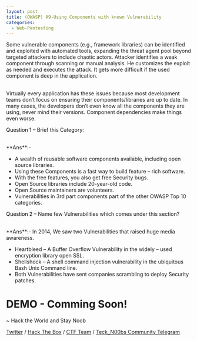 ```yaml
---
layout: post
title: (OWASP) A9-Using Components with known Vulnerability
categories:
  - Web-Pentesting
---
```


<p>Some vulnerable components (e.g., framework libraries) can be identified and exploited with automated tools, expanding the threat agent pool beyond targeted attackers to include chaotic actors.
Attacker identifies a weak component through scanning or manual analysis. He customizes the exploit as needed and executes the attack. It gets more difficult if the used component is deep in the application.</p>
<br>Virtually every application has these issues because most development teams don’t focus on ensuring their components/libraries are up to date. In many cases, the developers don’t even know all the components they are using, never mind their versions. Component dependencies make things even worse.

<p Class="message">
  <font color="Black">Question 1</font> – Brief this Category:
</p>
<br>**Ans**:- 

*	A wealth of reusable software components available, including open source libraries.
*	Using these Components is a fast way to build feature – rich software.
*	With the free features, you also get free Security bugs.
*	Open Source libraries include 20-year-old code.
*	Open Source maintainers are volunteers.
*	Vulnerabilities in 3rd part components part of the other OWASP Top 10 categories.

<p Class="message">
  <font color="Black">Question 2</font> – Name few Vulnerabilities which comes under this section?
</p>
<br>**Ans**:- In 2014, We saw two Vulnerabilities that raised huge media awareness.

*	Heartbleed – A Buffer Overflow Vulnerability in the widely – used encryption library open SSL.
*	Shellshock – A shell command injection vulnerability in the ubiquitous Bash Unix Command line.
*	Both Vulnerabilities have sent companies scrambling to deploy Security patches.

<h1 Class="message">
  DEMO - Comming Soon!
</h1>

<p class="message">
  ~ Hack the World and Stay Noob
</p>

[Twitter](https://twitter.com/Teck__K2) / [Hack The Box](https://www.hackthebox.eu/profile/966) / [CTF Team](https://ctftime.org/team/20102) /
[Teck_N00bs Community Telegram](https://t.me/Teck_N00bs)

<script src="https://www.hackthebox.eu/badge/966"> </script>
